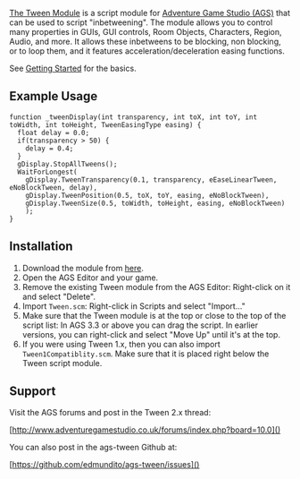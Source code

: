 [The Tween Module](https://github.com/edmundito/ags-tween/) is a script module for [Adventure Game Studio (AGS)](http://www.adventuregamestudio.co.uk) that can be
used to script "inbetweening". The module allows you to control many properties in
GUIs, GUI controls, Room Objects, Characters, Region, Audio, and more. It allows these
inbetweens to be blocking, non blocking, or to loop them, and it features acceleration/deceleration
easing functions.

See [Getting Started](getting-started.md) for the basics.

## Example Usage

    function _tweenDisplay(int transparency, int toX, int toY, int toWidth, int toHeight, TweenEasingType easing) {
      float delay = 0.0;
      if(transparency > 50) {
        delay = 0.4;
      }
      gDisplay.StopAllTweens();
      WaitForLongest(
        gDisplay.TweenTransparency(0.1, transparency, eEaseLinearTween, eNoBlockTween, delay),
        gDisplay.TweenPosition(0.5, toX, toY, easing, eNoBlockTween),
        gDisplay.TweenSize(0.5, toWidth, toHeight, easing, eNoBlockTween)
        );
    }

## Installation

1. Download the module from [here](https://github.com/edmundito/ags-tween/releases).
1. Open the AGS Editor and your game.
2. Remove the existing Tween module from the AGS Editor: Right-click on it and select "Delete".
3. Import `Tween.scm`: Right-click in Scripts and select "Import..."
4. Make sure that the Tween module is at the top or close to the top of the script list:
  In AGS 3.3 or above you can drag the script.
  In earlier versions, you can right-click and select "Move Up" until it's at the top.
5. If you were using Tween 1.x, then you can also import `Tween1Compatiblity.scm`.
  Make sure that it is placed right below the Tween script module.

## Support

Visit the AGS forums and post in the Tween 2.x thread:

[http://www.adventuregamestudio.co.uk/forums/index.php?board=10.0]()

You can also post in the ags-tween Github at:

[https://github.com/edmundito/ags-tween/issues]()
